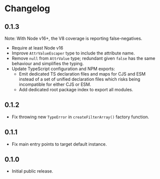 # Changelog

## 0.1.3

Note: With Node v16+, the V8 coverage is reporting false-negatives.

* Require at least Node v16
* Improve `AttrValueEscaper` type to include the attribute name.
* Remove `null` from `AttrValue` type; redundant given `false` has the same
  behaviour and simplifies the typing.
* Update TypeScript configuration and NPM exports:
  * Emit dedicated TS declaration files and maps for CJS and ESM instead
    of a set of unified declaration files which risks being incompatible
    for either CJS or ESM.
  * Add dedicated root package index to export all modules.

## 0.1.2

* Fix throwing new `TypeError` in `createFilterArray()` factory function.

## 0.1.1

* Fix main entry points to target default instance.

## 0.1.0

* Initial public release.
